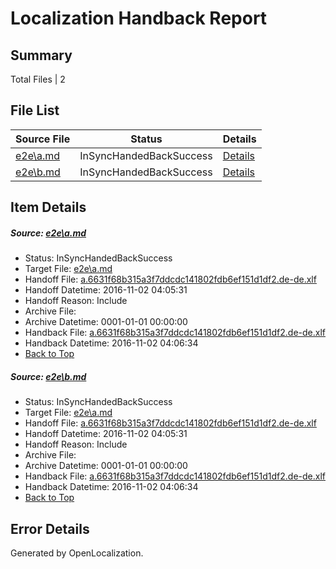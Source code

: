 # <a name='report-top'></a> Localization Handback Report

## Summary
 Total Files | 2

## File List
 Source File | Status | Details 
 ----------- | ------ | ------- 
 [e2e\a.md](https://github.com/OpenLocalizationTestOrg/ol-test0/blob/6fb9fcdb6a20aa5214973c9f4f124620dcfe6840/e2e/a.md) | InSyncHandedBackSuccess | [Details](#6e11782c5d8f04efa3a3ba4b1f4af50ee73d54111)
 [e2e\b.md](https://github.com/OpenLocalizationTestOrg/ol-test0/blob/6fb9fcdb6a20aa5214973c9f4f124620dcfe6840/e2e/b.md) | InSyncHandedBackSuccess | [Details](#6e11782c5d8f04efa3a3ba4b1f4af50ee73d54112)

## Item Details
##### <a name='6e11782c5d8f04efa3a3ba4b1f4af50ee73d54111'></a> Source: [e2e\a.md](https://github.com/OpenLocalizationTestOrg/ol-test0/blob/6fb9fcdb6a20aa5214973c9f4f124620dcfe6840/e2e/a.md)
* Status: InSyncHandedBackSuccess
* Target File: [e2e\a.md](https://github.com/OpenLocalizationTestOrg/ol-test0-dede/blob/b32018d3b98e7a609c3133a09f38734fc3bae698/e2e/a.md)
* Handoff File: [a.6631f68b315a3f7ddcdc141802fdb6ef151d1df2.de-de.xlf](https://github.com/OpenLocalizationTestOrg/ol-test0-handoff/blob/e74ff0efe58d4161089dceffda1a8889f7ff8576/ol-handoff/OpenLocalizationTestOrg/ol-test0-dede/yufeih/ht/a.6631f68b315a3f7ddcdc141802fdb6ef151d1df2.de-de.xlf)
* Handoff Datetime: 2016-11-02 04:05:31
* Handoff Reason: Include
* Archive File: 
* Archive Datetime: 0001-01-01 00:00:00
* Handback File: [a.6631f68b315a3f7ddcdc141802fdb6ef151d1df2.de-de.xlf](https://github.com/OpenLocalizationTestOrg/ol-test0-handback/blob/b5f950e371325a2f6983c3273e0508c73ed98d73/ol-handback/OpenLocalizationTestOrg/ol-test0-dede/yufeih/ht/a.6631f68b315a3f7ddcdc141802fdb6ef151d1df2.de-de.xlf)
* Handback Datetime: 2016-11-02 04:06:34
* [Back to Top](#report-top)

##### <a name='6e11782c5d8f04efa3a3ba4b1f4af50ee73d54112'></a> Source: [e2e\b.md](https://github.com/OpenLocalizationTestOrg/ol-test0/blob/6fb9fcdb6a20aa5214973c9f4f124620dcfe6840/e2e/b.md)
* Status: InSyncHandedBackSuccess
* Target File: [e2e\a.md](https://github.com/OpenLocalizationTestOrg/ol-test0-dede/blob/b32018d3b98e7a609c3133a09f38734fc3bae698/e2e/a.md)
* Handoff File: [a.6631f68b315a3f7ddcdc141802fdb6ef151d1df2.de-de.xlf](https://github.com/OpenLocalizationTestOrg/ol-test0-handoff/blob/e74ff0efe58d4161089dceffda1a8889f7ff8576/ol-handoff/OpenLocalizationTestOrg/ol-test0-dede/yufeih/ht/a.6631f68b315a3f7ddcdc141802fdb6ef151d1df2.de-de.xlf)
* Handoff Datetime: 2016-11-02 04:05:31
* Handoff Reason: Include
* Archive File: 
* Archive Datetime: 0001-01-01 00:00:00
* Handback File: [a.6631f68b315a3f7ddcdc141802fdb6ef151d1df2.de-de.xlf](https://github.com/OpenLocalizationTestOrg/ol-test0-handback/blob/b5f950e371325a2f6983c3273e0508c73ed98d73/ol-handback/OpenLocalizationTestOrg/ol-test0-dede/yufeih/ht/a.6631f68b315a3f7ddcdc141802fdb6ef151d1df2.de-de.xlf)
* Handback Datetime: 2016-11-02 04:06:34
* [Back to Top](#report-top)


## Error Details

Generated by OpenLocalization.
